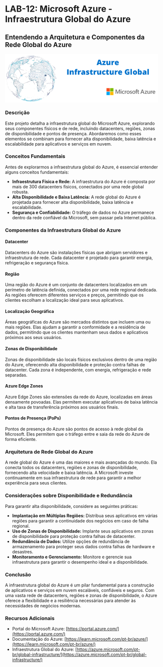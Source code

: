 # LAB-12: Microsoft Azure - Infraestrutura Global do Azure

## Entendendo a Arquitetura e Componentes da Rede Global do Azure


<img align="center" src="./assets/logo.png" />


### Descrição

Este projeto detalha a infraestrutura global do Microsoft Azure, explorando seus componentes físicos e de rede, incluindo datacenters, regiões, zonas de disponibilidade e pontos de presença. Abordaremos como esses elementos se combinam para fornecer alta disponibilidade, baixa latência e escalabilidade para aplicativos e serviços em nuvem.

### Conceitos Fundamentais

Antes de explorarmos a infraestrutura global do Azure, é essencial entender alguns conceitos fundamentais:

* **Infraestrutura Física e Rede:** A infraestrutura do Azure é composta por mais de 300 datacenters físicos, conectados por uma rede global robusta.
* **Alta Disponibilidade e Baixa Latência:** A rede global do Azure é projetada para fornecer alta disponibilidade, baixa latência e escalabilidade.
* **Segurança e Confiabilidade:** O tráfego de dados no Azure permanece dentro da rede confiável da Microsoft, sem passar pela Internet pública.

### Componentes da Infraestrutura Global do Azure

#### Datacenter

Datacenters do Azure são instalações físicas que abrigam servidores e infraestrutura de rede.
Cada datacenter é projetado para garantir energia, refrigeração e segurança física.

#### Região

Uma região do Azure é um conjunto de datacenters localizados em um perímetro de latência definida, conectados por uma rede regional dedicada.
As regiões oferecem diferentes serviços e preços, permitindo que os clientes escolham a localização ideal para seus aplicativos.

#### Localização Geográfica

Áreas geográficas do Azure são mercados distintos que incluem uma ou mais regiões.
Elas ajudam a garantir a conformidade e a residência de dados, permitindo que os clientes mantenham seus dados e aplicativos próximos aos seus usuários.

#### Zonas de Disponibilidade

Zonas de disponibilidade são locais físicos exclusivos dentro de uma região do Azure, oferecendo alta disponibilidade e proteção contra falhas de datacenter.
Cada zona é independente, com energia, refrigeração e rede separadas.

#### Azure Edge Zones

Azure Edge Zones são extensões da rede do Azure, localizadas em áreas densamente povoadas.
Elas permitem executar aplicativos de baixa latência e alta taxa de transferência próximos aos usuários finais.

#### Pontos de Presença (PoPs)

Pontos de presença do Azure são pontos de acesso à rede global da Microsoft.
Eles permitem que o tráfego entre e saia da rede do Azure de forma eficiente.

### Arquitetura de Rede Global do Azure

A rede global do Azure é uma das maiores e mais avançadas do mundo.
Ela conecta todos os datacenters, regiões e zonas de disponibilidade, fornecendo alta velocidade e baixa latência.
A Microsoft investe continuamente em sua infraestrutura de rede para garantir a melhor experiência para seus clientes.

### Considerações sobre Disponibilidade e Redundância

Para garantir alta disponibilidade, considere as seguintes práticas:

* **Implantação em Múltiplas Regiões:** Distribua seus aplicativos em várias regiões para garantir a continuidade dos negócios em caso de falha regional.
* **Uso de Zonas de Disponibilidade:** Implante seus aplicativos em zonas de disponibilidade para proteção contra falhas de datacenter.
* **Redundância de Dados:** Utilize opções de redundância de armazenamento para proteger seus dados contra falhas de hardware e desastres.
* **Monitoramento e Gerenciamento:** Monitore e gerencie sua infraestrutura para garantir o desempenho ideal e a disponibilidade.

### Conclusão

A infraestrutura global do Azure é um pilar fundamental para a construção de aplicativos e serviços em nuvem escaláveis, confiáveis e seguros.
Com uma vasta rede de datacenters, regiões e zonas de disponibilidade, o Azure oferece a flexibilidade e a resiliência necessárias para atender às necessidades de negócios modernas.

### Recursos Adicionais

* Portal do Microsoft Azure: [https://portal.azure.com/](https://portal.azure.com/)
* Documentação do Azure: [https://learn.microsoft.com/pt-br/azure/](https://learn.microsoft.com/pt-br/azure/)
* Infraestrutura Global do Azure: [https://azure.microsoft.com/pt-br/global-infrastructure/](https://azure.microsoft.com/pt-br/global-infrastructure/)
